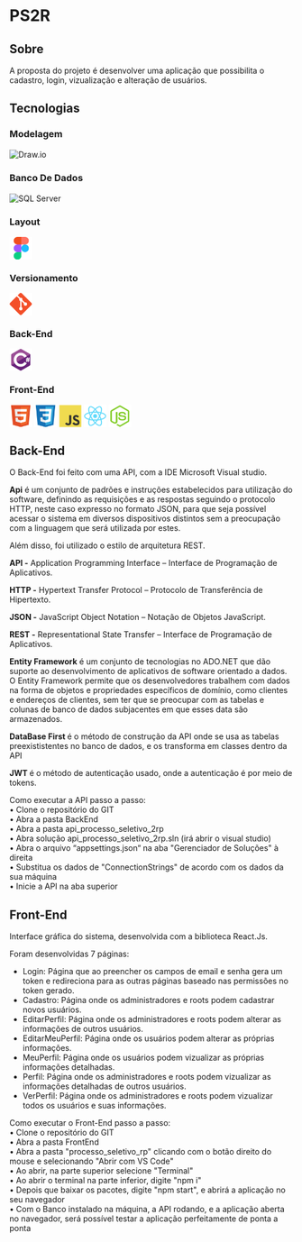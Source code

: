 # PS2R

## Sobre
A proposta do projeto é desenvolver uma aplicação que possibilita o cadastro, login, vizualização e alteração de usuários.

## Tecnologias
<div>
  <h3>Modelagem</h3>
  <img align = "center" alt = "Draw.io" height = "40" width = "40" src = "https://avatars.githubusercontent.com/u/1769238?s=200&v=4">
  <h3>Banco De Dados</h3>
  <img align = "center" alt = "SQL Server" height = "40" width = "40" src ="https://img.icons8.com/color/48/000000/microsoft-sql-server.png">
  <h3>Layout</h3>
  <img align = "center" alt = "Figma" height = "40" width = "40" src = "https://github.com/devicons/devicon/blob/master/icons/figma/figma-original.svg">
  <h3>Versionamento</h3>
  <img align = "center" alt = "Git" height = "40" width = "40" src = "https://github.com/devicons/devicon/blob/master/icons/git/git-original.svg">
  <h3>Back-End</h3>
  <img align = "center" alt = "C#" height = "40" width = "40" src = "https://github.com/devicons/devicon/blob/master/icons/csharp/csharp-original.svg">
  <h3>Front-End</h3>
  <img align = "center" alt = "Html" height = "40" width = "40" src = "https://github.com/devicons/devicon/blob/master/icons/html5/html5-original.svg">
  <img align = "center" alt = "CSS" height = "40" width = "40" src = "https://github.com/devicons/devicon/blob/master/icons/css3/css3-original.svg">
  <img align = "center" alt = "JavaScript" height = "40" width = "40" src = "https://github.com/devicons/devicon/blob/master/icons/javascript/javascript-original.svg">
  <img align = "center" alt = "ReactJs" height = "40" width = "40" src = "https://github.com/devicons/devicon/blob/master/icons/react/react-original.svg">
  <img align = "center" alt = "NodeJs" height = "40" width = "40" src = "https://github.com/devicons/devicon/blob/master/icons/nodejs/nodejs-original.svg">
</div>
<h2>Back-End</h2>
<p>O Back-End foi feito com uma API, com a IDE Microsoft Visual studio.</p>
<p><strong>Api</strong> é um conjunto de padrões e instruções estabelecidos para utilização do software, definindo as requisições e as respostas seguindo o protocolo HTTP, neste caso expresso no formato JSON, para que seja possível acessar o sistema em diversos dispositivos distintos sem a preocupação com a linguagem que será utilizada por estes.</p>
<p>Além disso, foi utilizado o estilo de arquitetura REST.</p>
<p><strong>API -</strong> Application Programming Interface – Interface de Programação de Aplicativos.</p>
<p><strong>HTTP -</strong> Hypertext Transfer Protocol – Protocolo de Transferência de Hipertexto.</p>
<p><strong>JSON -</strong> JavaScript Object Notation – Notação de Objetos JavaScript.</p>
<p><strong>REST -</strong> Representational State Transfer – Interface de Programação de Aplicativos.</p>
<p><strong>Entity Framework</strong> é um conjunto de tecnologias no ADO.NET que dão suporte ao desenvolvimento de aplicativos de software orientado a dados. O Entity Framework permite que os desenvolvedores trabalhem com dados na forma de objetos e propriedades específicos de domínio, como clientes e endereços de clientes, sem ter que se preocupar com as tabelas e colunas de banco de dados subjacentes em que esses data são armazenados.</p>
<p><strong>DataBase First </strong>é o método de construção da API onde se usa as tabelas preexististentes no banco de dados, e os transforma em classes dentro da API</p>
<p><strong>JWT </strong>é o método de autenticação usado, onde a autenticação é por meio de tokens.</p>

Como executar a API passo a passo:  
•	Clone o repositório do GIT  
•	Abra a pasta BackEnd  
•	Abra a pasta api_processo_seletivo_2rp  
•	Abra solução api_processo_seletivo_2rp.sln (irá abrir o visual studio)  
•	Abra o arquivo “appsettings.json“ na aba "Gerenciador de Soluções" à direita  
•	Substitua os dados de "ConnectionStrings" de acordo com os dados da sua máquina  
•	Inicie a API na aba superior  

<h2>Front-End</h2>
<p>Interface gráfica do sistema, desenvolvida com a biblioteca React.Js.</p>
<p>Foram desenvolvidas 7 páginas:</p>
<ul>
  <li>Login: Página que ao preencher os campos de email e senha gera um token e redireciona para as outras páginas baseado nas permissões no token gerado.</li>
  <li>Cadastro: Página onde os administradores e roots podem cadastrar novos usuários.</li>
  <li>EditarPerfil: Página onde os administradores e roots podem alterar as informações de outros usuários.</li>
  <li>EditarMeuPerfil: Página onde os usuários podem alterar as próprias informações.</li>
  <li>MeuPerfil: Página onde os usuários podem vizualizar as próprias informações detalhadas.</li>
  <li>Perfil: Página onde os administradores e roots podem vizualizar as informações detalhadas de outros usuários.</li>
  <li>VerPerfil: Página onde os administradores e roots podem vizualizar todos os usuários e suas informações.</li>
</ul>

Como executar o Front-End passo a passo:  
•	Clone o repositório do GIT  
•	Abra a pasta FrontEnd  
•	Abra a pasta "processo_seletivo_rp" clicando com o botão direito do mouse e selecionando "Abrir com VS Code"  
•	Ao abrir, na parte superior selecione "Terminal"  
•	Ao abrir o terminal na parte inferior, digite "npm i"  
•	Depois que baixar os pacotes, digite "npm start", e abrirá a aplicação no seu navegador  
•	Com o Banco instalado na máquina, a API rodando, e a aplicação aberta no navegador, será possível testar a aplicação perfeitamente de ponta a ponta
